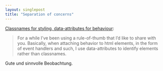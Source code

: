 ```yaml
---
layout: singlepost
title: "Separation of concerns"
---
```


[Classnames for styling, data-attributes for behaviour](http://blog.realstuffforabstractpeople.com/post/31753521367/classnames-for-styling-data-attributes-for-behavior):

> For a while I’ve been using a rule-of-thumb that I’d like to share with you. Basically, when attaching behavior to html elements, in the form of event handlers and such, I use data-attributes to identify elements rather than classnames.

Gute und sinnvolle Beobachtung.